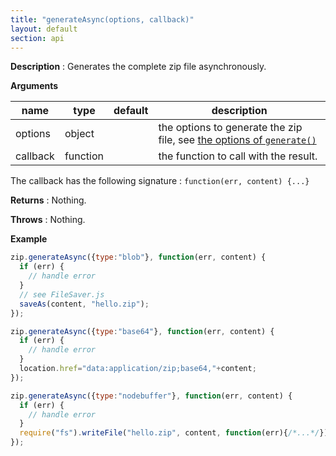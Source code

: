 ```yaml
---
title: "generateAsync(options, callback)"
layout: default
section: api
---
```


__Description__ : Generates the complete zip file asynchronously.

__Arguments__

name                | type     | default | description
--------------------|----------|---------|------------
options             | object   |         | the options to generate the zip file, see [the options of `generate()`]({{site.baseurl}}/documentation/api_jszip/generate.html)
callback            | function |         | the function to call with the result.


The callback has the following signature : `function(err, content) {...}`

__Returns__ : Nothing.

__Throws__ : Nothing.

__Example__

```js
zip.generateAsync({type:"blob"}, function(err, content) {
  if (err) {
    // handle error
  }
  // see FileSaver.js
  saveAs(content, "hello.zip");
});
```

```js
zip.generateAsync({type:"base64"}, function(err, content) {
  if (err) {
    // handle error
  }
  location.href="data:application/zip;base64,"+content;
});
```

```js
zip.generateAsync({type:"nodebuffer"}, function(err, content) {
  if (err) {
    // handle error
  }
  require("fs").writeFile("hello.zip", content, function(err){/*...*/});
});
```



